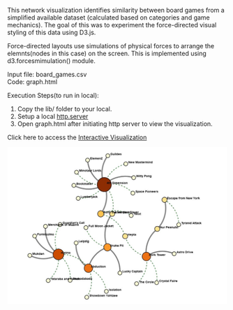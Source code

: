 This network visualization identifies similarity between board games from a simplified available dataset (calculated based on categories and game mechanics). The goal of this was to experiment the force-directed visual styling of this data using D3.js.  

Force-directed layouts use simulations of physical forces to arrange the elemnts(nodes in this case) on the screen. This is implemented using d3.forcesmimulation() module.  

Input file: board_games.csv  
Code: graph.html  

Execution Steps(to run in local):    
1) Copy the lib/ folder to your local.
2) Setup a local [http.server](https://ryanblunden.com/create-a-http-server-with-one-command-thanks-to-python-29fcfdcd240e)
3) Open graph.html after initiating http server to view the visualization.

Click here to access the [Interactive Visualization](https://gmadhu89/force-directed-graph-visualization-d3/)

![Snapshot of Visualization](https://github.com/gmadhu89/academic-projects/blob/main/force-directed-graph-visualization-d3/force-graph.JPG?raw=true "Snapshot of Visualization")
